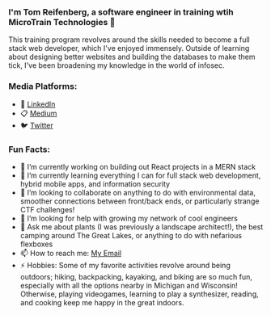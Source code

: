 ### I'm Tom Reifenberg, a software engineer in training wtih MicroTrain Technologies 👋

This training program revolves around the skills needed to become a full stack web developer, which I've enjoyed immensely. Outside of learning about designing better websites and building the databases to make them tick, I've been broadening my knowledge in the world of infosec. 

<!--
**tomreifenberg/tomreifenberg** is a ✨ _special_ ✨ repository because its `README.md` (this file) appears on your GitHub profile.
-->

### Media Platforms:

- 🔗 [LinkedIn](http://linkedin.com/in/tomreifenberg) 
- 📋 [Medium](http://medium.com/@reifenberg.57) 
- 🐦 [Twitter](http://twitter.com/Tomtheplantsman) 

### Fun Facts:

- 🔭 I’m currently working on building out React projects in a MERN stack
- 🌱 I’m currently learning everything I can for full stack web development, hybrid mobile apps, and information security
- :handshake: I’m looking to collaborate on anything to do with environmental data, smoother connections between front/back ends, or particularly strange CTF challenges!
- 🤔 I’m looking for help with growing my network of cool engineers
- 💬 Ask me about plants (I was previously a landscape architect!), the best camping around The Great Lakes, or anything to do with nefarious flexboxes 
- 📫 How to reach me: [My Email](tomreifenberg@outlook.com)
- ⚡  Hobbies: Some of my favorite activities revolve around being outdoors; hiking, backpacking, kayaking, and biking are so much fun, especially with all the options nearby in Michigan and Wisconsin! Otherwise, playing videogames, learning to play a synthesizer, reading, and cooking keep me happy in the great indoors.

